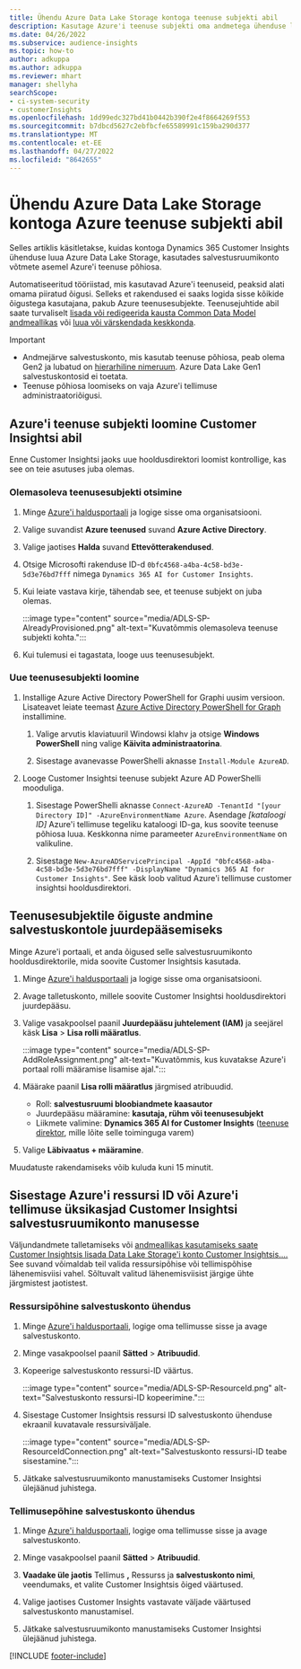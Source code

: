 ```yaml
---
title: Ühendu Azure Data Lake Storage kontoga teenuse subjekti abil
description: Kasutage Azure'i teenuse subjekti oma andmetega ühenduse loomiseks.
ms.date: 04/26/2022
ms.subservice: audience-insights
ms.topic: how-to
author: adkuppa
ms.author: adkuppa
ms.reviewer: mhart
manager: shellyha
searchScope:
- ci-system-security
- customerInsights
ms.openlocfilehash: 1dd99edc327bd41b0442b390f2e4f8664269f553
ms.sourcegitcommit: b7dbcd5627c2ebfbcfe65589991c159ba290d377
ms.translationtype: MT
ms.contentlocale: et-EE
ms.lasthandoff: 04/27/2022
ms.locfileid: "8642655"
---
```

# <a name="connect-to-an-azure-data-lake-storage-account-by-using-an-azure-service-principal"></a>Ühendu Azure Data Lake Storage kontoga Azure teenuse subjekti abil

Selles artiklis käsitletakse, kuidas kontoga Dynamics 365 Customer Insights ühenduse luua Azure Data Lake Storage, kasutades salvestusruumikonto võtmete asemel Azure'i teenuse põhiosa. 

Automatiseeritud tööriistad, mis kasutavad Azure'i teenuseid, peaksid alati omama piiratud õigusi. Selleks et rakendused ei saaks logida sisse kõikide õigustega kasutajana, pakub Azure teenusesubjekte. Teenusejuhtide abil saate turvaliselt [lisada või redigeerida kausta Common Data Model andmeallikas](connect-common-data-model.md) või [luua või värskendada keskkonda](create-environment.md).

> [!IMPORTANT]
> - Andmejärve salvestuskonto, mis kasutab teenuse põhiosa, peab olema Gen2 ja lubatud on [hierarhiline nimeruum](/azure/storage/blobs/data-lake-storage-namespace). Azure Data Lake Gen1 salvestuskontosid ei toetata.
> - Teenuse põhiosa loomiseks on vaja Azure'i tellimuse administraatoriõigusi.

## <a name="create-an-azure-service-principal-for-customer-insights"></a>Azure'i teenuse subjekti loomine Customer Insightsi abil

Enne Customer Insightsi jaoks uue hooldusdirektori loomist kontrollige, kas see on teie asutuses juba olemas.

### <a name="look-for-an-existing-service-principal"></a>Olemasoleva teenusesubjekti otsimine

1. Minge [Azure'i haldusportaali](https://portal.azure.com) ja logige sisse oma organisatsiooni.

2. Valige suvandist **Azure teenused** suvand **Azure Active Directory**.

3. Valige jaotises **Halda** suvand **Ettevõtterakendused**.

4. Otsige Microsofti rakenduse ID-d `0bfc4568-a4ba-4c58-bd3e-5d3e76bd7fff` nimega `Dynamics 365 AI for Customer Insights`.

5. Kui leiate vastava kirje, tähendab see, et teenuse subjekt on juba olemas. 
   
   :::image type="content" source="media/ADLS-SP-AlreadyProvisioned.png" alt-text="Kuvatõmmis olemasoleva teenuse subjekti kohta.":::
   
6. Kui tulemusi ei tagastata, looge uus teenusesubjekt.

### <a name="create-a-new-service-principal"></a>Uue teenusesubjekti loomine

1. Installige Azure Active Directory PowerShell for Graphi uusim versioon. Lisateavet leiate teemast [Azure Active Directory PowerShell for Graph](/powershell/azure/active-directory/install-adv2) installimine.

   1. Valige arvutis klaviatuuril Windowsi klahv ja otsige **Windows PowerShell** ning valige **Käivita administraatorina**.
   
   1. Sisestage avanevasse PowerShelli aknasse `Install-Module AzureAD`.

2. Looge Customer Insightsi teenuse subjekt Azure AD PowerShelli mooduliga.

   1. Sisestage PowerShelli aknasse `Connect-AzureAD -TenantId "[your Directory ID]" -AzureEnvironmentName Azure`. Asendage *[kataloogi ID]* Azure'i tellimuse tegeliku kataloogi ID-ga, kus soovite teenuse põhiosa luua. Keskkonna nime parameeter `AzureEnvironmentName` on valikuline.
  
   1. Sisestage `New-AzureADServicePrincipal -AppId "0bfc4568-a4ba-4c58-bd3e-5d3e76bd7fff" -DisplayName "Dynamics 365 AI for Customer Insights"`. See käsk loob valitud Azure'i tellimuse customer insightsi hooldusdirektori. 

## <a name="grant-permissions-to-the-service-principal-to-access-the-storage-account"></a>Teenusesubjektile õiguste andmine salvestuskontole juurdepääsemiseks

Minge Azure'i portaali, et anda õigused selle salvestusruumikonto hooldusdirektorile, mida soovite Customer Insightsis kasutada.

1. Minge [Azure'i haldusportaali](https://portal.azure.com) ja logige sisse oma organisatsiooni.

1. Avage talletuskonto, millele soovite Customer Insightsi hooldusdirektori juurdepääsu.

1. Valige vasakpoolsel paanil **Juurdepääsu juhtelement (IAM)** ja seejärel käsk **Lisa** > **Lisa rolli määratlus**.

   :::image type="content" source="media/ADLS-SP-AddRoleAssignment.png" alt-text="Kuvatõmmis, kus kuvatakse Azure'i portaal rolli määramise lisamise ajal.":::

1. Määrake paanil **Lisa rolli määratlus** järgmised atribuudid.
   - Roll: **salvestusruumi bloobiandmete kaasautor**
   - Juurdepääsu määramine: **kasutaja, rühm või teenusesubjekt**
   - Liikmete valimine: **Dynamics 365 AI for Customer Insights** ([teenuse direktor](#create-a-new-service-principal), mille lõite selle toiminguga varem)

1.  Valige **Läbivaatus + määramine**.

Muudatuste rakendamiseks võib kuluda kuni 15 minutit.

## <a name="enter-the-azure-resource-id-or-the-azure-subscription-details-in-the-storage-account-attachment-to-customer-insights"></a>Sisestage Azure'i ressursi ID või Azure'i tellimuse üksikasjad Customer Insightsi salvestusruumikonto manusesse

Väljundandmete talletamiseks või [andmeallikas kasutamiseks saate Customer Insightsis lisada Data Lake Storage'i konto Customer Insightsis.](manage-environments.md)[...](connect-dataverse-managed-lake.md) See suvand võimaldab teil valida ressursipõhise või tellimispõhise lähenemisviisi vahel. Sõltuvalt valitud lähenemisviisist järgige ühte järgmistest jaotistest.

### <a name="resource-based-storage-account-connection"></a>Ressursipõhine salvestuskonto ühendus

1. Minge [Azure'i haldusportaali](https://portal.azure.com), logige oma tellimusse sisse ja avage salvestuskonto.

1. Minge vasakpoolsel paanil **Sätted** > **Atribuudid**.

1. Kopeerige salvestuskonto ressursi-ID väärtus.

   :::image type="content" source="media/ADLS-SP-ResourceId.png" alt-text="Salvestuskonto ressursi-ID kopeerimine.":::

1. Sisestage Customer Insightsis ressursi ID salvestuskonto ühenduse ekraanil kuvatavale ressursiväljale.

   :::image type="content" source="media/ADLS-SP-ResourceIdConnection.png" alt-text="Salvestuskonto ressursi-ID teabe sisestamine.":::   

1. Jätkake salvestusruumikonto manustamiseks Customer Insightsi ülejäänud juhistega.

### <a name="subscription-based-storage-account-connection"></a>Tellimusepõhine salvestuskonto ühendus

1. Minge [Azure'i haldusportaali](https://portal.azure.com), logige oma tellimusse sisse ja avage salvestuskonto.

1. Minge vasakpoolsel paanil **Sätted** > **Atribuudid**.

1. **Vaadake üle jaotis** Tellimus **,** Ressurss ja **salvestuskonto nimi**, veendumaks, et valite Customer Insightsis õiged väärtused.

1. Valige jaotises Customer Insights vastavate väljade väärtused salvestuskonto manustamisel.

1. Jätkake salvestusruumikonto manustamiseks Customer Insightsi ülejäänud juhistega.


[!INCLUDE [footer-include](includes/footer-banner.md)]